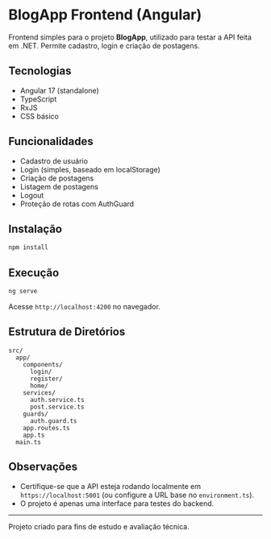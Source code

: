 # BlogApp Frontend (Angular)

Frontend simples para o projeto **BlogApp**, utilizado para testar a API feita em .NET. Permite cadastro, login e criação de postagens.

## Tecnologias
- Angular 17 (standalone)
- TypeScript
- RxJS
- CSS básico

## Funcionalidades
- Cadastro de usuário
- Login (simples, baseado em localStorage)
- Criação de postagens
- Listagem de postagens
- Logout
- Proteção de rotas com AuthGuard

## Instalação

```bash
npm install
```

## Execução

```bash
ng serve
```

Acesse `http://localhost:4200` no navegador.

## Estrutura de Diretórios

```
src/
  app/
    components/
      login/
      register/
      home/
    services/
      auth.service.ts
      post.service.ts
    guards/
      auth.guard.ts
    app.routes.ts
    app.ts
  main.ts
```

## Observações
- Certifique-se que a API esteja rodando localmente em `https://localhost:5001` (ou configure a URL base no `environment.ts`).
- O projeto é apenas uma interface para testes do backend.

---
Projeto criado para fins de estudo e avaliação técnica.